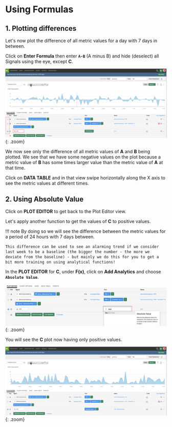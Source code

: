 # Using Formulas

## 1. Plotting differences

Let's now plot the difference of all metric values for a day with 7 days in between.

Click on **Enter Formula** then enter **`A-B`** (A minus B) and hide (deselect) all Signals using the eye, except **C**.

![Formulas](../images/dashboards/M1-l1-22.png){: .zoom}

We now see only the difference of all metric values of **A** and **B** being plotted. We see that we have some negative values on the plot because a metric value of **B** has some times larger value than the metric value of **A** at that time.

Click on **DATA TABLE** and in that view swipe horizontally along the X axis to see the metric values at different times.

## 2. Using Absolute Value

Click on **PLOT EDITOR** to get back to the Plot Editor view.

Let's apply another function to get the values of **C** to positive values.

!!! note
    By doing so we will see the difference between the metric values for a period of 24 hours with 7 days between.

    This difference can be used to see an alarming trend if we consider last week to be a baseline (the bigger the number - the more we deviate from the baseline) - but mainly we do this for you to get a bit more training on using analytical functions!

In the **PLOT EDITOR** for **C**, under **F(x)**, click on **Add Analytics** and choose **`Absolute Value`**.

![Absolute Value](../images/dashboards/M1-l1-23.png){: .zoom}

You will see the **C** plot now having only positive values.

![Chart](../images/dashboards/M1-l1-24.png){: .zoom}
